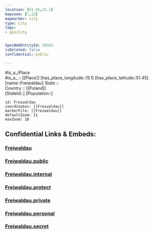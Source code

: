 ```yaml
---
location: [51.45,15.1] 
mapzoom: [7,12] 
mapmarker: city 
type: City
tags:
- geo/City


SpocWebEntityId: 30263
isDeleted: false
confidential: public

---
```

#is_a_/Place  
#is_a_ :: [[Place]] 
[has_place_longitude::15.1] 
[has_place_latitude::51.45] 
[name::Freiwaldau] 
State ::  
Country :: [[Poland]]  
[StateId::] 
[Population::] 



```leaflet
id: Freiwaldau
coordinates: [[Freiwaldau]] 
markerFile: [[Freiwaldau]] 
defaultZoom: 11 
maxZoom: 18
```


## Confidential Links & Embeds: 

### [Freiwaldau](/_Standards/Earth/Continent/Europe/Europe~East/Poland/Provinces~Poland/Lubusz/City/Freiwaldau.md) 

### [Freiwaldau.public](/_public/Earth/Continent/Europe/Europe~East/Poland/Provinces~Poland/Lubusz/City/Freiwaldau.public.md) 

### [Freiwaldau.internal](/_internal/Earth/Continent/Europe/Europe~East/Poland/Provinces~Poland/Lubusz/City/Freiwaldau.internal.md) 

### [Freiwaldau.protect](/_protect/Earth/Continent/Europe/Europe~East/Poland/Provinces~Poland/Lubusz/City/Freiwaldau.protect.md) 

### [Freiwaldau.private](/_private/Earth/Continent/Europe/Europe~East/Poland/Provinces~Poland/Lubusz/City/Freiwaldau.private.md) 

### [Freiwaldau.personal](/_personal/Earth/Continent/Europe/Europe~East/Poland/Provinces~Poland/Lubusz/City/Freiwaldau.personal.md) 

### [Freiwaldau.secret](/_secret/Earth/Continent/Europe/Europe~East/Poland/Provinces~Poland/Lubusz/City/Freiwaldau.secret.md)

